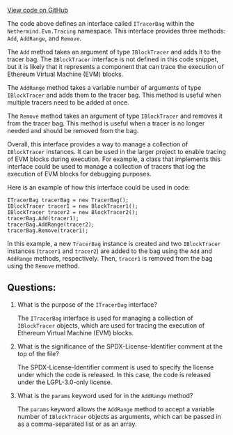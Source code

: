 [View code on GitHub](https://github.com/nethermindeth/nethermind/Nethermind.Evm/Tracing/ITracerBag.cs)

The code above defines an interface called `ITracerBag` within the `Nethermind.Evm.Tracing` namespace. This interface provides three methods: `Add`, `AddRange`, and `Remove`. 

The `Add` method takes an argument of type `IBlockTracer` and adds it to the tracer bag. The `IBlockTracer` interface is not defined in this code snippet, but it is likely that it represents a component that can trace the execution of Ethereum Virtual Machine (EVM) blocks. 

The `AddRange` method takes a variable number of arguments of type `IBlockTracer` and adds them to the tracer bag. This method is useful when multiple tracers need to be added at once. 

The `Remove` method takes an argument of type `IBlockTracer` and removes it from the tracer bag. This method is useful when a tracer is no longer needed and should be removed from the bag. 

Overall, this interface provides a way to manage a collection of `IBlockTracer` instances. It can be used in the larger project to enable tracing of EVM blocks during execution. For example, a class that implements this interface could be used to manage a collection of tracers that log the execution of EVM blocks for debugging purposes. 

Here is an example of how this interface could be used in code:

```
ITracerBag tracerBag = new TracerBag();
IBlockTracer tracer1 = new BlockTracer1();
IBlockTracer tracer2 = new BlockTracer2();
tracerBag.Add(tracer1);
tracerBag.AddRange(tracer2);
tracerBag.Remove(tracer1);
```

In this example, a new `TracerBag` instance is created and two `IBlockTracer` instances (`tracer1` and `tracer2`) are added to the bag using the `Add` and `AddRange` methods, respectively. Then, `tracer1` is removed from the bag using the `Remove` method.
## Questions: 
 1. What is the purpose of the `ITracerBag` interface?
    
    The `ITracerBag` interface is used for managing a collection of `IBlockTracer` objects, which are used for tracing the execution of Ethereum Virtual Machine (EVM) blocks.

2. What is the significance of the SPDX-License-Identifier comment at the top of the file?
    
    The SPDX-License-Identifier comment is used to specify the license under which the code is released. In this case, the code is released under the LGPL-3.0-only license.

3. What is the `params` keyword used for in the `AddRange` method?
    
    The `params` keyword allows the `AddRange` method to accept a variable number of `IBlockTracer` objects as arguments, which can be passed in as a comma-separated list or as an array.